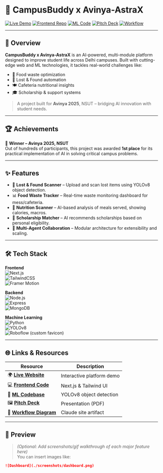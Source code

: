 # 🚀 CampusBuddy x Avinya-AstraX

[![Live Demo](https://img.shields.io/badge/Live%20Site-Click%20Here-success?style=for-the-badge&logo=vercel&logoColor=white)](https://college-mate-ehshan.vercel.app/)
[![Frontend Repo](https://img.shields.io/badge/Frontend-GitHub-black?style=for-the-badge&logo=github)](https://github.com/Mohammad-Ehshan/CollegeMate)
[![ML Code](https://img.shields.io/badge/ML%20Model-GitHub-blue?style=for-the-badge&logo=github)](https://github.com/ADITYASINGH77770000/nsut)
[![Pitch Deck](https://img.shields.io/badge/PPT-Google%20Drive-yellow?style=for-the-badge&logo=google-drive)](https://drive.google.com/file/d/1d4VY4XWDKh2MxJ57gFAc90mJvJdSTeSr/view?usp=sharing)
[![Workflow](https://img.shields.io/badge/Workflow-Diagram-orange?style=for-the-badge&logo=google-chrome)](https://claude.site/artifacts/3832df04-fe18-4315-8784-2441998ead9f)

---

## 🧠 Overview

**CampusBuddy x Avinya-AstraX** is an AI-powered, multi-module platform designed to improve student life across Delhi campuses. Built with cutting-edge web and ML technologies, it tackles real-world challenges like:

- 🎯 Food waste optimization
- 🔎 Lost & Found automation
- 🍽️ Cafeteria nutritional insights
- 🎓 Scholarship & support systems

> A project built for **Avinya 2025**, NSUT – bridging AI innovation with student needs.

---

## 🏆 Achievements

🥇 **Winner – Avinya 2025, NSUT**  
Out of hundreds of participants, this project was awarded **1st place** for its practical implementation of AI in solving critical campus problems.

---

## ✨ Features

- 📸 **Lost & Found Scanner** – Upload and scan lost items using YOLOv8 object detection.
- 📊 **Food Waste Tracker** – Real-time waste monitoring dashboard for mess/cafeteria.
- 🍎 **Nutrition Scanner** – AI-based analysis of meals served, showing calories, macros.
- 🧾 **Scholarship Matcher** – AI recommends scholarships based on personal eligibility.
- 🔄 **Multi-Agent Collaboration** – Modular architecture for extensibility and scaling.

---

## 🛠 Tech Stack

**Frontend**  
![Next.js](https://img.shields.io/badge/Next.js-000?logo=next.js)  
![TailwindCSS](https://img.shields.io/badge/TailwindCSS-06B6D4?logo=tailwindcss)  
![Framer Motion](https://img.shields.io/badge/Framer--Motion-black?logo=framer)

**Backend**  
![Node.js](https://img.shields.io/badge/Node.js-339933?logo=node.js)  
![Express](https://img.shields.io/badge/Express.js-black?logo=express)  
![MongoDB](https://img.shields.io/badge/MongoDB-47A248?logo=mongodb)

**Machine Learning**  
![Python](https://img.shields.io/badge/Python-3776AB?logo=python)  
![YOLOv8](https://img.shields.io/badge/YOLOv8-FFBB00?logo=opencv)  
![Roboflow](https://img.shields.io/badge/Roboflow-black?logo=data:image/svg+xml;base64,PHN2ZyB4b...) (custom favicon)

---

## 🌐 Links & Resources

| Resource         | Description                      |
|------------------|----------------------------------|
| 🌍 [**Live Website**](https://college-mate-ehshan.vercel.app/) | Interactive platform demo |
| 💻 [**Frontend Code**](https://github.com/Mohammad-Ehshan/CollegeMate) | Next.js & Tailwind UI |
| 🧠 [**ML Codebase**](https://github.com/ADITYASINGH77770000/nsut) | YOLOv8 object detection |
| 🖼️ [**Pitch Deck**](https://drive.google.com/file/d/1d4VY4XWDKh2MxJ57gFAc90mJvJdSTeSr/view?usp=sharing) | Presentation (PDF) |
| 🧩 [**Workflow Diagram**](https://claude.site/artifacts/3832df04-fe18-4315-8784-2441998ead9f) | Claude site artifact |

---

## 📸 Preview

> *(Optional: Add screenshots/gif walkthrough of each major feature here)*  
You can insert images like:

```md
![Dashboard](./screenshots/dashboard.png)

